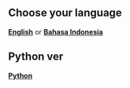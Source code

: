 ## Choose your language

[**English**](https://github.com/kangoka/tiktok-autoviews/blob/master/README.en-US.md) or 
[**Bahasa Indonesia**](https://github.com/kangoka/tiktok-autoviews/blob/master/README.id-ID.md)

## Python ver
[**Python**](https://github.com/kangoka/tiktok-autoviews-py)
